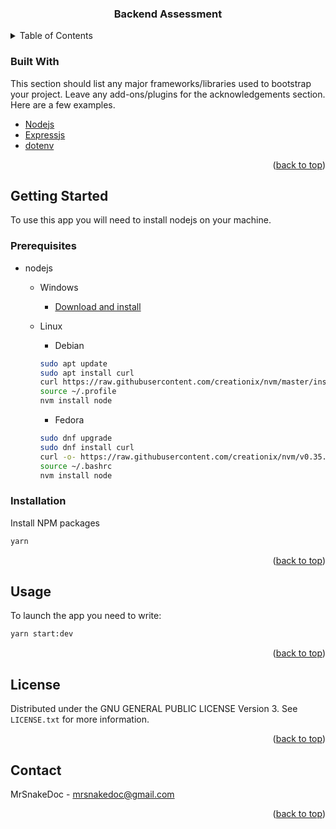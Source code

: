 <div align="center">
  <h3 align="center">Backend Assessment</h3>
</div>

<!-- TABLE OF CONTENTS -->
<details>
  <summary>Table of Contents</summary>
  <ol>
    <li>
      <a href="#about-the-project">About The Project</a>
      <ul>
        <li><a href="#built-with">Built With</a></li>
      </ul>
    </li>
    <li>
      <a href="#getting-started">Getting Started</a>
      <ul>
        <li><a href="#prerequisites">Prerequisites</a></li>
        <li><a href="#installation">Installation</a></li>
      </ul>
    </li>
    <li><a href="#usage">Usage</a></li>
    <li><a href="#contributing">Contributing</a></li>
    <li><a href="#license">License</a></li>
    <li><a href="#contact">Contact</a></li>
    <li><a href="#acknowledgments">Acknowledgments</a></li>
  </ol>
</details>

### Built With

This section should list any major frameworks/libraries used to bootstrap your project. Leave any add-ons/plugins for the acknowledgements section. Here are a few examples.

- [Nodejs](https://nodejs.org/en/)
- [Expressjs](https://expressjs.com/)
- [dotenv](https://www.npmjs.com/package/dotenv)

<p align="right">(<a href="#top">back to top</a>)</p>

<!-- GETTING STARTED -->

## Getting Started

To use this app you will need to install nodejs on your machine.

### Prerequisites

- nodejs

  - Windows

    - [Download and install](https://nodejs.org/en/)

  - Linux

    - Debian

    ```bash
    sudo apt update
    sudo apt install curl
    curl https://raw.githubusercontent.com/creationix/nvm/master/install.sh | bash
    source ~/.profile
    nvm install node
    ```

    - Fedora

    ```bash
    sudo dnf upgrade
    sudo dnf install curl
    curl -o- https://raw.githubusercontent.com/creationix/nvm/v0.35.1/install.sh | bash
    source ~/.bashrc
    nvm install node
    ```

### Installation

Install NPM packages

```bash
yarn
```

<p align="right">(<a href="#top">back to top</a>)</p>

<!-- USAGE EXAMPLES -->

## Usage

To launch the app you need to write:

```bash
yarn start:dev
```

<p align="right">(<a href="#top">back to top</a>)</p>

<!-- LICENSE -->

## License

Distributed under the GNU GENERAL PUBLIC LICENSE Version 3. See `LICENSE.txt` for more information.

<p align="right">(<a href="#top">back to top</a>)</p>

<!-- CONTACT -->

## Contact

MrSnakeDoc - mrsnakedoc@gmail.com

<p align="right">(<a href="#top">back to top</a>)</p>
